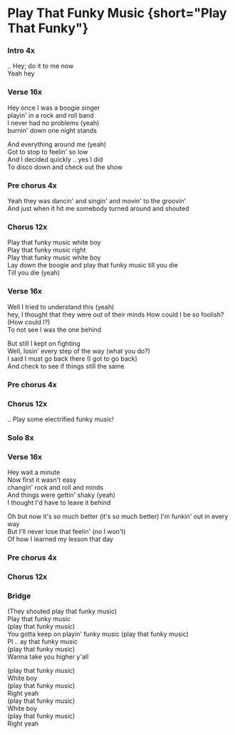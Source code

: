 # Play That Funky Music {short="Play That Funky"}  

### Intro  4x

.. Hey; do it to me now  
Yeah hey  

### Verse  16x

Hey once I was a boogie singer  
playin' in a rock and roll band  
I never had no problems (yeah)  
burnin' down one night stands  

And everything around me (yeah)  
Got to stop to feelin' so low  
And I decided quickly .. yes I did  
To disco down and check out the show  

### Pre chorus  4x

Yeah they was dancin' and singin' and movin' to the groovin'  
And just when it hit me somebody turned around and shouted  

### Chorus  12x

Play that funky music white boy  
Play that funky music right  
Play that funky music white boy  
Lay down the boogie and play that funky music till you die  
Till you die (yeah)  

### Verse  16x

Well I tried to understand this (yeah)  
hey, I thought that they were out of their minds
How could I be so foolish? (How could I?)  
To not see I was the one behind  

But still I kept on fighting  
Well, losin' every step of the way  (what you do?)  
I said I must go back there (I got to go back)  
And check to see if things still the same  

### Pre chorus  4x

### Chorus  12x

..
Play some electrified funky music!

### Solo  8x

### Verse  16x

Hey wait a minute  
Now first it wasn't easy  
changin' rock and roll and minds  
And things were gettin' shaky (yeah)  
I thought I'd have to leave it behind  

Oh but now it's so much better (it's so much better)
I'm funkin' out in every way  
But I'll never lose that feelin' (no I won't)  
Of how I learned my lesson that day  

### Pre chorus  4x

### Chorus  12x

### Bridge  

(They shouted play that funky music)  
Play that funky music  
(play that funky music)  
You gotta keep on playin' funky music
(play that funky music)  
Pl .. ay that funky music  
(play that funky music)  
Wanna take you higher y'all  

(play that funky music)  
White boy  
(play that funky music)  
Right yeah  
(play that funky music)  
White boy  
(play that funky music)  
Right yeah  
